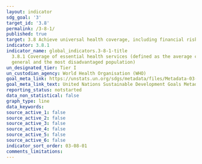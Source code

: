 ```yaml
---
layout: indicator
sdg_goal: '3'
target_id: '3.8'
permalink: /3-8-1/
published: true
target: 3.8 Achieve universal health coverage, including financial risk protection, access to quality essential health-care services and access to safe, effective, quality and affordable essential medicines and vaccines for all
indicator: 3.8.1
indicator_name: global_indicators.3-8-1-title
  3.8.1 Coverage of essential health services (defined as the average coverage of essential services based on tracer interventions that include reproductive, maternal, newborn and child health, infectious diseases, non-communicable diseases and service capacity and access, among the
  general and the most disadvantaged population)
un_designated_tier: Tier I
un_custodian_agency: World Health Organisation (WHO)
goal_meta_link: https://unstats.un.org/sdgs/metadata/files/Metadata-03-08-01.pdf
goal_meta_link_text: United Nations Sustainable Development Goals Metadata (PDF 4.0 MB)
reporting_status: notstarted
data_non_statistical: false
graph_type: line
data_keywords:  
source_active_1: false
source_active_2: false
source_active_3: false
source_active_4: false
source_active_5: false
source_active_6: false
indicator_sort_order: 03-08-01
comments_limitations: 
---
```

